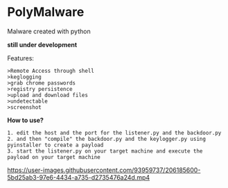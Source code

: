 # PolyMalware
Malware created with python

**still under development**


Features:

```
>Remote Access through shell
>keglogging
>grab chrome passwords
>registry persistence
>upload and download files
>undetectable
>screenshot
``` 


**How to use?**

```
1. edit the host and the port for the listener.py and the backdoor.py
2. and then "compile" the backdoor.py and the keylogger.py using pyinstaller to create a payload
3. start the listener.py on your target machine and execute the payload on your target machine
```


https://user-images.githubusercontent.com/93959737/206185600-5bd25ab3-97e6-4434-a735-d2735476a24d.mp4
